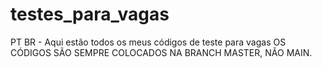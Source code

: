 # testes_para_vagas
PT BR - Aqui estão todos os meus códigos de teste para vagas
OS CÓDIGOS SÃO SEMPRE COLOCADOS NA BRANCH MASTER, NÃO MAIN.

